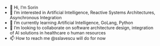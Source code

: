 - 👋 Hi, I’m Sorin
- 👀 I’m interested in Artificial Intelligence, Reactive Systems Architectures, Asynchronous Integration
- 🌱 I’m currently learning Artificial Intelligence, GoLang, Python
- 💞️ I’m looking to collaborate on software architecture design, integration of AI solutions in healthcare o human resources
- 📫 How to reach me @sslavescu will do for now

<!---
sslavescu/sslavescu is a ✨ special ✨ repository because its `README.md` (this file) appears on your GitHub profile.
You can click the Preview link to take a look at your changes.
--->
